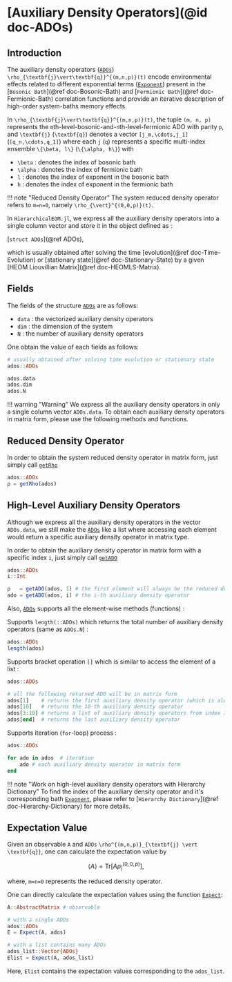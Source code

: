 # [Auxiliary Density Operators](@id doc-ADOs)

## Introduction
The auxiliary density operators ([`ADOs`](@ref)) ``\rho_{\textbf{j}\vert\textbf{q}}^{(m,n,p)}(t)`` encode environmental effects related to different exponential terms ([`Exponent`](@ref)) present in the [`Bosonic Bath`](@ref doc-Bosonic-Bath) and [`Fermionic Bath`](@ref doc-Fermionic-Bath) correlation functions and provide an iterative description of high-order system-baths memory effects.

In ``\rho_{\textbf{j}\vert\textbf{q}}^{(m,n,p)}(t)``, the tuple ``(m, n, p)`` represents the ``m``th-level-bosonic-and-``n``th-level-fermionic ADO with parity ``p``, and ``\textbf{j}`` (``\textbf{q}``) denotes a vector ``[j_m,\cdots,j_1]`` (``[q_n,\cdots,q_1]``) where each ``j`` (``q``) represents a specific multi-index ensemble ``\{\beta, l\}`` (``\{\alpha, h\}``) with
 - ``\beta`` : denotes the index of bosonic bath
 - ``\alpha`` : denotes the index of fermionic bath
 - ``l`` : denotes the index of exponent in the bosonic bath
 - ``h`` : denotes the index of exponent in the fermionic bath

!!! note "Reduced Density Operator"
    The system reduced density operator refers to ``m=n=0``, namely ``\rho_{\vert}^{(0,0,p)}(t)``.

In `HierarchicalEOM.jl`, we express all the auxiliary density operators into a single column vector and store it in the object defined as : 

[`struct ADOs`](@ref ADOs), 

which is usually obtained after solving the time [evolution](@ref doc-Time-Evolution) or [stationary state](@ref doc-Stationary-State) by a given [HEOM Liouvillian Matrix](@ref doc-HEOMLS-Matrix).

## Fields
The fields of the structure [`ADOs`](@ref) are as follows:
 - `data` : the vectorized auxiliary density operators
 - `dim` : the dimension of the system
 - `N` : the number of auxiliary density operators

One obtain the value of each fields as follows:
```julia
# usually obtained after solving time evolution or stationary state
ados::ADOs

ados.data
ados.dim
ados.N
```
!!! warning "Warning"
    We express all the auxiliary density operators in only a single column vector `ADOs.data`. To obtain each auxiliary density operators in matrix form, please use the following methods and functions.

## Reduced Density Operator
In order to obtain the system reduced density operator in matrix form, just simply call [`getRho`](@ref)
```julia
ados::ADOs
ρ = getRho(ados)
```

## High-Level Auxiliary Density Operators
Although we express all the auxiliary density operators in the vector `ADOs.data`, we still make the [`ADOs`](@ref) like a list where accessing each element would return a specific auxiliary density operator in matrix type. 

In order to obtain the auxiliary density operator in matrix form with a specific index `i`, just simply call [`getADO`](@ref)
```julia
ados::ADOs
i::Int

ρ   = getADO(ados, 1) # the first element will always be the reduced density operator
ado = getADO(ados, i) # the i-th auxiliary density operator
```

Also, [`ADOs`](@ref) supports all the element-wise methods (functions) :

Supports `length(::ADOs)` which returns the total number of auxiliary density operators (same as `ADOs.N`) :
```julia
ados::ADOs
length(ados)
```

Supports bracket operation `[]` which is similar to access the element of a list :
```julia
ados::ADOs

# all the following returned ADO will be in matrix form
ados[1]    # returns the first auxiliary density operator (which is always the reduced density operator)
ados[10]   # returns the 10-th auxiliary density operator
ados[3:10] # returns a list of auxiliary density operators from index 3 to 10
ados[end]  # returns the last auxiliary density operator
```

Supports iteration (`for`-loop) process :
```julia
ados::ADOs

for ado in ados  # iteration
    ado # each auxiliary density operator in matrix form
end
```

!!! note "Work on high-level auxiliary density operators with Hierarchy Dictionary"
    To find the index of the auxiliary density operator and it's corresponding bath [`Exponent`](@ref), please refer to [`Hierarchy Dictionary`](@ref doc-Hierarchy-Dictionary) for more details.

## Expectation Value
Given an observable ``A`` and `ADOs` ``\rho^{(m,n,p)}_{\textbf{j} \vert \textbf{q}}``, one can calculate the expectation value by
```math
\langle A \rangle = \textrm{Tr}\left[A \rho^{(0,0,p)}_{ \vert }\right],
```
where, ``m=n=0`` represents the reduced density operator.

One can directly calculate the expectation values using the function [`Expect`](@ref):
```julia
A::AbstractMatrix # observable

# with a single ADOs
ados::ADOs
E = Expect(A, ados)

# with a list contains many ADOs
ados_list::Vector{ADOs}
Elist = Expect(A, ados_list)
```
Here, `Elist` contains the expectation values corresponding to the `ados_list`.